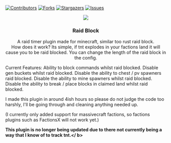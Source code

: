 
<!-- PROJECT SHIELDS -->
<!--
*** I'm using markdown "reference style" links for readability.
*** Reference links are enclosed in brackets [ ] instead of parentheses ( ).
*** See the bottom of this document for the declaration of the reference variables
*** for contributors-url, forks-url, etc. This is an optional, concise syntax you may use.
*** https://www.markdownguide.org/basic-syntax/#reference-style-links
-->
[![Contributors][contributors-shield]][contributors-url]
[![Forks][forks-shield]][forks-url]
[![Stargazers][stars-shield]][stars-url]
[![Issues][issues-shield]][issues-url]

<p align="center">
  <img src="https://i.imgur.com/7Wl7RpT.jpg"/img>
   <h3 align="center">Raid Block</h3>
  <p align="center">
    A raid timer plugin made for minecraft, similar too rust raid block.
    <br />
How does it work?
Its simple, if tnt explodes in your factions land it will cause you to be raid blocked.
You can change the length of the raid block in the config.

Current Features:
Ability to block commands whilst raid blocked.
Disable gen buckets whilst raid blocked.
Disable the ability to chest / pv spawners raid blocked.
Disable the ability to mine spawners whilst raid blocked.
Disable the ability to break / place blocks in claimed land whilst raid blocked.

I made this plugin in around 4ish hours so please do not judge the code too harshly, I'll be going through and cleaning anything needed up.

(I currently only added support for massivecraft factions, so factions plugins such as FactionsX will not work yet.)
</p>

<b>This plugin is no longer being updated due to there not currently being a way that I know of to track tnt.</ b>


[contributors-shield]: https://img.shields.io/github/contributors/Decemberrrr/RaidTimer?style=for-the-badge&logo=appveyor
[contributors-url]: https://github.com/Decemberrrr/RaidTimer/graphs/contributors
[forks-shield]: https://img.shields.io/github/forks/Decemberrrr/RaidTimer?style=for-the-badge&logo=appveyor
[forks-url]: https://github.com/Decemberrrr/RaidTimer/network/members
[stars-shield]: https://img.shields.io/github/stars/Decemberrrr/RaidTimer?style=for-the-badge&logo=appveyor
[stars-url]: https://github.com/Decemberrrr/RaidTimer/stargazers
[issues-shield]: https://img.shields.io/github/issues/Decemberrrr/RaidTimer?style=for-the-badge&logo=appveyor
[issues-url]: https://github.com/Decemberrrr/RaidTimer/issues

